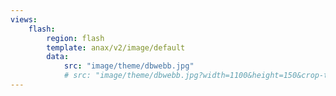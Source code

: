 ```yaml
---
views:
    flash:
        region: flash
        template: anax/v2/image/default
        data:
            src: "image/theme/dbwebb.jpg"
            # src: "image/theme/dbwebb.jpg?width=1100&height=150&crop-to-fit&area=0,0,30,0"
---
```

